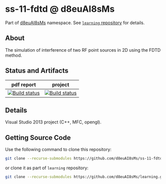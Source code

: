# ss-11-fdtd @ d8euAI8sMs

Part of [d8euAI8sMs](https://github.com/d8euAI8sMs) namespace. See [`learning` repository](https://github.com/d8euAI8sMs/learning) for details.

## About

The simulation of interference of two RF point sources in 2D using the FDTD method.

## Status and Artifacts

| pdf report | project |
| ---------- | ------- |
| [![Build status](https://ci.appveyor.com/api/projects/status/1n2vfw3i1l7mp23x?svg=true)](https://ci.appveyor.com/project/kalaider/learning/build/artifacts) | [![Build status](https://ci.appveyor.com/api/projects/status/0dkq17id4h0m0b3g?svg=true)](https://ci.appveyor.com/project/kalaider/ss-11-fdtd/build/artifacts) |

## Details

Visual Studio 2013 project (C++, MFC, opengl).

## Getting Source Code

Use the following command to clone this repository:

```sh
git clone --recurse-submodules https://github.com/d8euAI8sMs/ss-11-fdtd.git
```

or clone it as part of `learning` repository:

```sh
git clone --recurse-submodules https://github.com/d8euAI8sMs/learning.git
```
